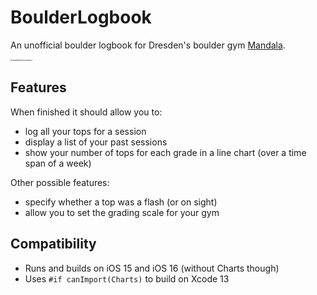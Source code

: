 # BoulderLogbook

An unofficial boulder logbook for Dresden's boulder gym [Mandala](https://boulderhalle-dresden.de).

<img src="/Users/martinlist/Developer/BoulderLogbook/Resources/detail.png" alt="detail" style="zoom:20%;" /><img src="/Users/martinlist/Developer/BoulderLogbook/Resources/form.png" alt="form" style="zoom:20%;" /><img src="/Users/martinlist/Developer/BoulderLogbook/Resources/summary.png" alt="summary" style="zoom:20%;" />

## Features

When finished it should allow you to: 

* log all your tops for a session
* display a list of your past sessions
* show your number of tops for each grade in a line chart (over a time span of a week)  


Other possible features: 

* specify whether a top was a flash (or on sight)
* allow you to set the grading scale for your gym 

## Compatibility

* Runs and builds on iOS 15 and iOS 16 (without Charts though)
* Uses `#if canImport(Charts)` to build on Xcode 13